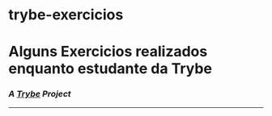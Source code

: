 # trybe-exercicios

# Alguns Exercicios realizados enquanto estudante da Trybe
### _A [Trybe](https://www.betrybe.com/) Project_

---
